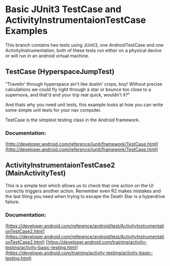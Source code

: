 # Basic JUnit3 TestCase and ActivityInstrumentaionTestCase Examples
This branch contains two tests using JUnit3, one AndroidTestCase and one ActivityInstrumentation, both of these tests run either on a physical device or will run in an android virtual machine.

## TestCase (HyperspaceJumpTest)
"Travelin' through hyperspace ain't like dustin' crops, boy! Without precise calculations we could fly right through a star or bounce too close to a supernova, and that'd end your trip real quick, wouldn't it?"

And thats why you need unit tests, this example looks at how you can write some simple unit tests for your nav computer.

TestCase is the simplest testing class in the Android framework.

### Documentation:
[http://developer.android.com/reference/junit/framework/TestCase.html](http://developer.android.com/reference/junit/framework/TestCase.html)

## ActivityInstrumentaionTestCase2 (MainActivityTest)
This is a simple test which allows us to check that one action on the UI correctly triggers another action.  Remember even R2 makes mistakes and the last thing you need when trying to escape the Death Star is a hyperdrive failure.

### Documentation:
[https://developer.android.com/reference/android/test/ActivityInstrumentationTestCase2.html](https://developer.android.com/reference/android/test/ActivityInstrumentationTestCase2.html)
[https://developer.android.com/training/activity-testing/activity-basic-testing.html](https://developer.android.com/training/activity-testing/activity-basic-testing.html)
